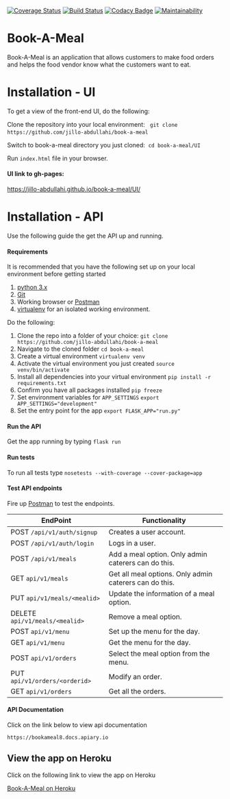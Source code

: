 
[![Coverage Status](https://coveralls.io/repos/github/jillo-abdullahi/book-a-meal/badge.svg?branch=ft-auth-endpoints)](https://coveralls.io/github/jillo-abdullahi/book-a-meal?branch=ft-auth-endpoints)
[![Build Status](https://travis-ci.org/jillo-abdullahi/book-a-meal.svg?branch=ft-auth-endpoints)](https://travis-ci.org/jillo-abdullahi/book-a-meal)
[![Codacy Badge](https://api.codacy.com/project/badge/Grade/5bb5177276e94516bd936a2abeb672f2)](https://www.codacy.com/app/jillo-abdullahi/book-a-meal?utm_source=github.com&amp;utm_medium=referral&amp;utm_content=jillo-abdullahi/book-a-meal&amp;utm_campaign=Badge_Grade)
[![Maintainability](https://api.codeclimate.com/v1/badges/295fb323b44119118c01/maintainability)](https://codeclimate.com/github/jillo-abdullahi/book-a-meal/maintainability)



# Book-A-Meal
Book-A-Meal is an application that allows customers to make food orders and helps the food vendor know what the customers want to eat.

# Installation - UI
To get a view of the front-end UI, do the following:&nbsp;

Clone the repository into your local environment: &nbsp;
`git clone https://github.com/jillo-abdullahi/book-a-meal`&nbsp;

Switch to book-a-meal directory you just cloned:&nbsp;
`cd book-a-meal/UI`&nbsp;

Run `index.html` file in your browser.&nbsp;

#### UI link to gh-pages:

https://jillo-abdullahi.github.io/book-a-meal/UI/ &nbsp;

# Installation - API
Use the following guide the get the API up and running.&nbsp;
#### Requirements
It is recommended that you have the following set up on your local environment before getting started

1. [python 3.x](https://www.python.org/downloads/)
2. [Git](https://git-scm.com)
3. Working browser or [Postman](https://chrome.google.com/webstore/detail/postman/fhbjgbiflinjbdggehcddcbncdddomop?utm_source=chrome-app-launcher-info-dialog)
4. [virtualenv](http://www.pythonforbeginners.com/basics/how-to-use-python-virtualenv) for an isolated working environment.&nbsp;

Do the following:

1. Clone the repo into a folder of your choice:
`git clone https://github.com/jillo-abdullahi/book-a-meal`
2. Navigate to the cloned folder
`cd book-a-meal`
3. Create a virtual environment
`virtualenv venv`
4. Activate the virtual environment you just created
`source venv/bin/activate`
5. Install all dependencies into your virtual environment
`pip install -r requirements.txt`
6. Confirm you have all packages installed
`pip freeze`
7. Set environment variables for `APP_SETTINGS`
`export APP_SETTINGS="development"`
8. Set the entry point for the app
`export FLASK_APP="run.py"`

#### Run the API
Get the app running by typing
`flask run`

#### Run tests
To run all tests type
`nosetests --with-coverage --cover-package=app`

#### Test API endpoints
Fire up [Postman](https://chrome.google.com/webstore/detail/postman/fhbjgbiflinjbdggehcddcbncdddomop?utm_source=chrome-app-launcher-info-dialog) to test the endpoints.&nbsp;

**EndPoint** | **Functionality**
--- | ---
POST `/api/v1/auth/signup` | Creates a user account.
POST `/api/v1/auth/login` | Logs in a user.
POST  `/api/v1/meals` | Add a meal option. Only admin caterers can do this.
GET `api/v1/meals`| Get all meal options. Only admin caterers can do this.
PUT `api/v1/meals/<mealid>`| Update the information of a meal option.
DELETE `api/v1/meals/<mealid>` | Remove a meal option.
POST `api/v1/menu`| Set up the menu for the day.
GET `api/v1/menu`| Get the menu for the day.
POST `api/v1/orders`| Select the meal option from the menu.
PUT `api/v1/orders/<orderid>`| Modify an order.
GET `api/v1/orders`| Get all the orders.

#### API Documentation
Click on the link below to view api documentation

`https://bookameal8.docs.apiary.io`

## View the app on Heroku
Click on the following link to view the app on Heroku

[Book-A-Meal on Heroku](https://bookameal-api-heroku.herokuapp.com/)







